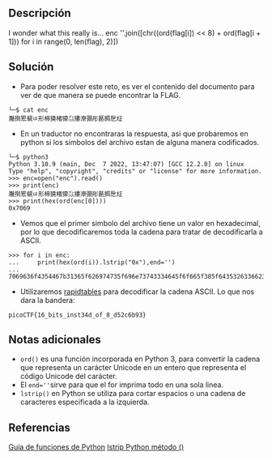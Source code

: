 
## Descripción
I wonder what this really is... enc ''.join([chr((ord(flag[i]) << 8) + ord(flag[i + 1])) for i in range(0, len(flag), 2)])

## Solución
- Para poder resolver este reto, es ver el contenido del documento para ver de que manera se puede encontrar la FLAG.
```bash()
└─$ cat enc      
灩捯䍔䙻ㄶ形楴獟楮獴㌴摟潦弸彤㔲挶戹㍽
```

- En un traductor no encontraras la respuesta, asi que probaremos en python si los simbolos del archivo estan de alguna manera codificados.
```bash()
└─$ python3          
Python 3.10.9 (main, Dec  7 2022, 13:47:07) [GCC 12.2.0] on linux
Type "help", "copyright", "credits" or "license" for more information.
>>> enc=open("enc").read()
>>> print(enc)
灩捯䍔䙻ㄶ形楴獟楮獴㌴摟潦弸彤㔲挶戹㍽
>>> print(hex(ord(enc[0])))
0x7069
```

- Vemos que el primer simbolo del archivo tiene un valor en hexadecimal, por lo que decodificaremos toda la cadena para tratar de decodificarla a ASCII.
```bash()
>>> for i in enc:
...     print(hex(ord(i)).lstrip("0x"),end='')
... 
7069636f4354467b31365f626974735f696e73743334645f6f665f385f64353263366239337d>>>
```

- Utilizaremos [rapidtables](https://www.rapidtables.com/convert/number/hex-to-ascii.html) para decodificar la cadena ASCII. Lo que nos dara la bandera:
```bash()
picoCTF{16_bits_inst34d_of_8_d52c6b93}
```

## Notas adicionales
- `ord()` es una función incorporada en Python 3, para convertir la cadena que representa un carácter Unicode en un entero que representa el código Unicode del carácter.
- El `end=''`sirve para que el for imprima todo en una sola linea.
- `lstrip()` en Python se utiliza para cortar espacios o una cadena de caracteres especificada a la izquierda.

## Referencias 
[Guía de funciones de Python](https://www.freecodecamp.org/espanol/news/guia-de-funciones-de-python-con-ejemplos/#:~:text=ord()%20es%20una%20funci%C3%B3n,el%20c%C3%B3digo%20Unicode%20del%20car%C3%A1cter.)
[lstrip Python método ()](http://www.w3big.com/es/python/att-string-lstrip.html#gsc.tab=0)